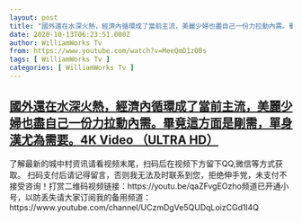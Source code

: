```yaml
---
layout: post
title: "國外還在水深火熱，經濟內循環成了當前主流，美麗少婦也盡自己一份力拉動內需。畢竟這方面是剛需，單身漢尤為需要。4K Video （ULTRA HD）"
date: 2020-10-13T06:23:51.000Z
author: WilliamWorks Tv
from: https://www.youtube.com/watch?v=MeeQmD1zOBs
tags: [ WilliamWorks Tv ]
categories: [ WilliamWorks Tv ]
---
```

<!--1602570231000-->
[國外還在水深火熱，經濟內循環成了當前主流，美麗少婦也盡自己一份力拉動內需。畢竟這方面是剛需，單身漢尤為需要。4K Video （ULTRA HD）](https://www.youtube.com/watch?v=MeeQmD1zOBs)
------

<div>
了解最新的城中村资讯请看视频末尾，扫码后在视频下方留下QQ,微信等方式获取。 扫码支付后请记得留言，否则我无法及时联系到您，拒绝伸手党，未支付不接受咨询！打赏二维码视频链接：https://youtu.be/qaZFvgEOzho频道已开通小号，以防丢失请大家订阅我的备用频道：https://www.youtube.com/channel/UCzmDgVe5QUDqLoizCGd1l4Q
</div>
